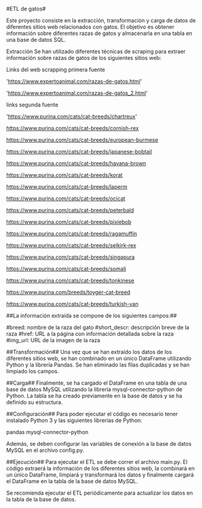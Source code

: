 #ETL de gatos#

Este proyecto consiste en la extracción, transformación y carga de datos de diferentes sitios web relacionados con gatos. El objetivo es obtener información sobre diferentes razas de gatos y almacenarla en una tabla en una base de datos SQL.

Extracción
Se han utilizado diferentes técnicas de scraping para extraer información sobre razas de gatos de los siguientes sitios web:

Links del web scrapping primera fuente

'https://www.expertoanimal.com/razas-de-gatos.html'

'https://www.expertoanimal.com/razas-de-gatos_2.html'

links segunda fuente

'https://www.purina.com/cats/cat-breeds/chartreux'

https://www.purina.com/cats/cat-breeds/cornish-rex

https://www.purina.com/cats/cat-breeds/european-burmese

https://www.purina.com/cats/cat-breeds/japanese-bobtail

https://www.purina.com/cats/cat-breeds/havana-brown

https://www.purina.com/cats/cat-breeds/korat

https://www.purina.com/cats/cat-breeds/laperm

https://www.purina.com/cats/cat-breeds/ocicat

https://www.purina.com/cats/cat-breeds/peterbald

https://www.purina.com/cats/cat-breeds/pixiebob

https://www.purina.com/cats/cat-breeds/ragamuffin

https://www.purina.com/cats/cat-breeds/selkirk-rex

https://www.purina.com/cats/cat-breeds/singapura

https://www.purina.com/cats/cat-breeds/somali

https://www.purina.com/cats/cat-breeds/tonkinese

https://www.purina.com/breeds/toyger-cat-breed

https://www.purina.com/cats/cat-breeds/turkish-van

##La información extraída se compone de los siguientes campos:##

#breed: nombre de la raza del gato
#short_descr: descripción breve de la raza
#href: URL a la página con información detallada sobre la raza
#img_url: URL de la imagen de la raza

##Transformación##
Una vez que se han extraído los datos de los diferentes sitios web, se han combinado en un único DataFrame utilizando Python y la librería Pandas. Se han eliminado las filas duplicadas y se han limpiado los campos.

##Carga##
Finalmente, se ha cargado el DataFrame en una tabla de una base de datos MySQL utilizando la librería mysql-connector-python de Python. La tabla se ha creado previamente en la base de datos y se ha definido su estructura.

##Configuración##
Para poder ejecutar el código es necesario tener instalado Python 3 y las siguientes librerías de Python:

pandas
mysql-connector-python

Además, se deben configurar las variables de conexión a la base de datos MySQL en el archivo config.py.

##Ejecución##
Para ejecutar el ETL se debe correr el archivo main.py. El código extraerá la información de los diferentes sitios web, la combinará en un único DataFrame, limpiará y transformará los datos y finalmente cargará el DataFrame en la tabla de la base de datos MySQL.

Se recomienda ejecutar el ETL periódicamente para actualizar los datos en la tabla de la base de datos.